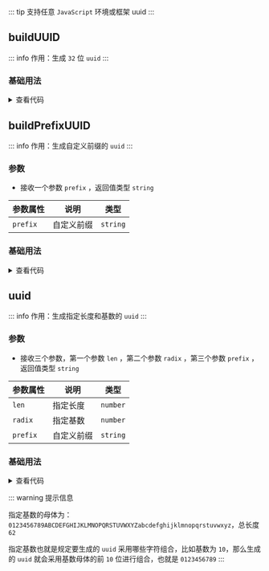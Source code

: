 <script setup>
import { useAddNumInOutlineLabel } from '../../.vitepress/utils/createElement.ts'
useAddNumInOutlineLabel(3)

import buildUUID from './buildUUID.vue'
import buildPrefixUUID from './buildPrefixUUID.vue'
import uuid from './uuid.vue'
</script>

<!-- # uuid -->

::: tip 支持任意 `JavaScript` 环境或框架
uuid
:::

<!-- <description-popover :num="3" :tagNameList="['浏览器','Node']" /> -->

## buildUUID

::: info 作用：生成 `32` 位 `uuid`
:::

<!-- <description :isShowIcon="false" description="生成 `32` 位 `uuid`" /> -->

### 基础用法

<buildUUID />

<details>

<summary>查看代码</summary>

<<< @/utils/uuid/buildUUID.vue

</details>

## buildPrefixUUID

::: info 作用：生成自定义前缀的 `uuid`
:::

<!-- <description :isShowIcon="false" description="生成自定义前缀的 `uuid`" /> -->

### 参数

- 接收一个参数 `prefix` ，返回值类型 `string`

| **参数属性** | **说明**   | **类型** |
| ------------ | ---------- | -------- |
| `prefix`     | 自定义前缀 | `string` |

### 基础用法

<buildPrefixUUID />

<details>

<summary>查看代码</summary>

<<< @/utils/uuid/buildPrefixUUID.vue

</details>

## uuid

::: info 作用：生成指定长度和基数的 `uuid`
:::

<!-- <description :isShowIcon="false" description="生成指定长度和基数的 `uuid`" /> -->

### 参数

- 接收三个参数，第一个参数 `len` ，第二个参数 `radix` ，第三个参数 `prefix` ，返回值类型 `string`

| **参数属性** | **说明**   | **类型** |
| ------------ | ---------- | -------- |
| `len`        | 指定长度   | `number` |
| `radix`      | 指定基数   | `number` |
| `prefix`     | 自定义前缀 | `string` |

### 基础用法

<uuid />

<details>

<summary>查看代码</summary>

<<< @/utils/uuid/uuid.vue

</details>

::: warning 提示信息

指定基数的母体为：`0123456789ABCDEFGHIJKLMNOPQRSTUVWXYZabcdefghijklmnopqrstuvwxyz`，总长度 `62`

指定基数也就是规定要生成的 `uuid` 采用哪些字符组合，比如基数为 `10`，那么生成的 `uuid` 就会采用基数母体的前 `10` 位进行组合，也就是 `0123456789`
:::
